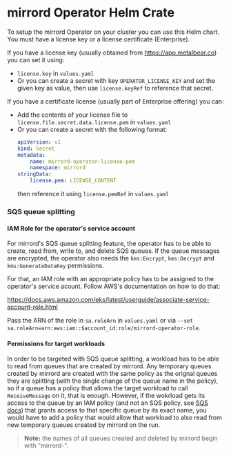 # mirrord Operator Helm Crate

To setup the mirrord Operator on your cluster you can use this Helm chart.
You must have a license key or a license certificate (Enterprise).

If you have a license key (usually obtained from https://app.metalbear.co) you can set it using:
* `license.key` in `values.yaml`
* Or you can create a secret with key `OPERATOR_LICENSE_KEY` and set the given key as value, then use `license.keyRef` to reference that secret.

If you have a certificate license (usually part of Enterprise offering) you can:
* Add the contents of your license file to `license.file.secret.data.license.pem` in `values.yaml`
* Or you can create a secret with the following format:
    ```yaml
    apiVersion: v1
    kind: Secret
    metadata:
        name: mirrord-operator-license-pem
        namespace: mirrord
    stringData:
        license.pem: LICENSE_CONTENT
    ```
    then reference it using `license.pemRef` in `values.yaml`


### SQS queue splitting

#### IAM Role for the operator's service account

For mirrord's SQS queue splitting feature, the operator has to be able to create, read from, write to, and delete SQS queues.
If the queue messages are encrypted, the operator also needs the `kms:Encrypt`, `kms:Decrypt` and `kms:GenerateDataKey` permissions.

For that, an IAM role with an appropriate policy has to be assigned to the operator's service acount.
Follow AWS's documentation on how to do that:

https://docs.aws.amazon.com/eks/latest/userguide/associate-service-account-role.html

Pass the ARN of the role in `sa.roleArn` in `values.yaml` or via `--set sa.roleArn=arn:aws:iam::$account_id:role/mirrord-operator-role`.

#### Permissions for target workloads

In order to be targeted with SQS queue splitting, a workload has to be able to read from queues that are created by mirrord.
Any temporary queues created by mirrord are created with the same policy as the orignal queues they are splitting (with the single change of the queue name in the policy), so if a queue has a policy that allows the target workload to call `ReceiveMessage` on it, that is enough.
However, if the wokrload gets its access to the queue by an IAM policy (and not an SQS policy, see [SQS docs](https://docs.aws.amazon.com/AWSSimpleQueueService/latest/SQSDeveloperGuide/sqs-using-identity-based-policies.html#sqs-using-sqs-and-iam-policies)) that grants access to that specific queue by its exact name, you would have to add a policy that would allow that workload to also read from new temporary queues created by mirrord on the run.


> **Note:** the names of all queues created and deleted by mirrord begin with "mirrord-".

